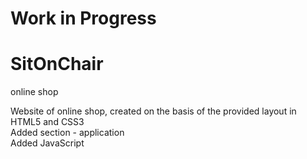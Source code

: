 # Work in Progress

# SitOnChair
online shop

Website of online shop, created on the basis of the provided layout in HTML5 and CSS3<br>
Added section - application<br>
Added JavaScript
